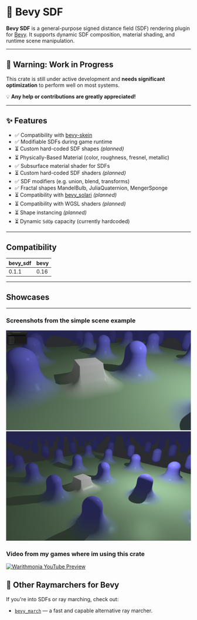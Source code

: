 # 🌌 Bevy SDF

**Bevy SDF** is a general-purpose signed distance field (SDF) rendering plugin for [Bevy](https://bevy.org/). It supports dynamic SDF composition, material shading, and runtime scene manipulation.

---

## 🚧 Warning: Work in Progress

This crate is still under active development and **needs significant optimization** to perform well on most systems.

💡 **Any help or contributions are greatly appreciated!**

---

## ✨ Features

- ✅ Compatibility with [bevy-skein](https://bevy-skein.netlify.app/)
- ✅ Modifiable SDFs during game runtime
- ⏳ Custom hard-coded SDF shapes *(planned)*
- ⏳ Physically-Based Material (color, roughness, fresnel, metallic)
- ✅ Subsurface material shader for SDFs
- ⏳ Custom hard-coded SDF shaders *(planned)*
- ✅ SDF modifiers (e.g. union, blend, transforms)
- ✅ Fractal shapes MandelBulb, JuliaQuaternion, MengerSponge
- ⏳ Compatibility with [bevy_solari](https://github.com/bevyengine/bevy/tree/main/crates/bevy_solari) *(planned)*
- ⏳ Compatibility with WGSL shaders *(planned)*
- ⏳ Shape instancing *(planned)*
- ⏳ Dynamic `SdOp` capacity (currently hardcoded)

---

## Compatibility

| bevy_sdf | bevy |
|----------|------|
| 0.1.1    | 0.16 |

---

## Showcases

---

### Screenshots from the simple scene example
![simple_scene_screenshots](images/simple_scene_01.png)
![simple_scene_screenshots](images/simple_scene_02.png)

### Video from my games where im using this crate
[![Warithmonia YouTube Preview](https://img.youtube.com/vi/4xxd_LfCois/hqdefault.jpg)](https://www.youtube.com/watch?v=4xxd_LfCois)

## 🔗 Other Raymarchers for Bevy

If you're into SDFs or ray marching, check out:

- [`bevy_march`](https://github.com/NiseVoid/bevy_march) — a fast and capable alternative ray marcher.
